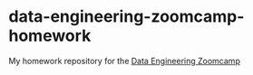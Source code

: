 # data-engineering-zoomcamp-homework

My homework repository for the [Data Engineering Zoomcamp](https://github.com/DataTalksClub/data-engineering-zoomcamp)

